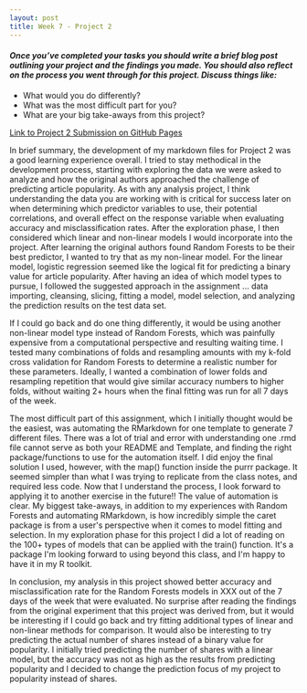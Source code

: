 ```yaml
---
layout: post
title: Week 7 - Project 2
---
```


#### _Once you’ve completed your tasks you should write a brief blog post outlining your project and the findings you made. You should also reflect on the process you went through for this project. Discuss things like:_
- What would you do differently?  
- What was the most difficult part for you?  
- What are your big take-aways from this project?  

[Link to Project 2 Submission on GitHub Pages](https://bsugg.github.io/Project2/)  

In brief summary, the development of my markdown files for Project 2 was a good learning experience overall. I tried to stay methodical in the development process, starting with exploring the data we were asked to analyze and how the original authors approached the challenge of predicting article popularity. As with any analysis project, I think understanding the data you are working with is critical for success later on when determining which predictor variables to use, their potential correlations, and overall effect on the response variable when evaluating accuracy and misclassification rates. After the exploration phase, I then considered which linear and non-linear models I would incorporate into the project. After learning the original authors found Random Forests to be their best predictor, I wanted to try that as my non-linear model. For the linear model, logistic regression seemed like the logical fit for predicting a binary value for article popularity. After having an idea of which model types to pursue, I followed the suggested approach in the assignment ... data importing, cleansing, slicing, fitting a model, model selection, and analyzing the prediction results on the test data set.  

If I could go back and do one thing differently, it would be using another non-linear model type instead of Random Forests, which was painfully expensive from a computational perspective and resulting waiting time. I tested many combinations of folds and resampling amounts with my k-fold cross validation for Random Forests to determine a realistic number for these parameters. Ideally, I wanted a combination of lower folds and resampling repetition that would give similar accuracy numbers to higher folds, without waiting 2+ hours when the final fitting was run for all 7 days of the week.  

The most difficult part of this assignment, which I initially thought would be the easiest, was automating the RMarkdown for one template to generate 7 different files. There was a lot of trial and error with understanding one .rmd file cannot serve as both your README and Template, and finding the right package/functions to use for the automation itself. I did enjoy the final solution I used, however, with the map() function inside the purrr package. It seemed simpler than what I was trying to replicate from the class notes, and required less code. Now that I understand the process, I look forward to applying it to another exercise in the future!! The value of automation is clear.
My biggest take-aways, in addition to my experiences with Random Forests and automating RMarkdown, is how incredibly simple the caret package is from a user's perspective when it comes to model fitting and selection. In my exploration phase for this project I did a lot of reading on the 100+ types of models that can be applied with the train() function. It's a package I'm looking forward to using beyond this class, and I'm happy to have it in my R toolkit.  

In conclusion, my analysis in this project showed better accuracy and misclassification rate for the Random Forests models in XXX out of the 7 days of the week that were evaluated. No surprise after reading the findings from the original experiment that this project was derived from, but it would be interesting if I could go back and try fitting additional types of linear and non-linear methods for comparison. It would also be interesting to try predicting the actual number of shares instead of a binary value for popularity. I initially tried predicting the number of shares with a linear model, but the accuracy was not as high as the results from predicting popularity and I decided to change the prediction focus of my project to popularity instead of shares.  

